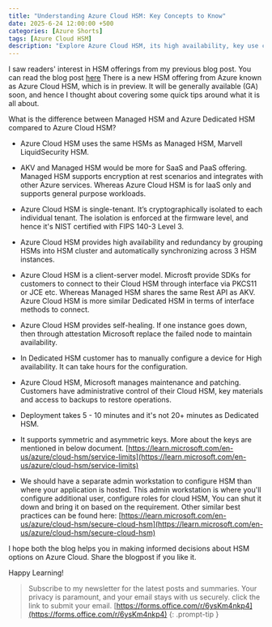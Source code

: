 ```yaml
---
title: "Understanding Azure Cloud HSM: Key Concepts to Know"
date: 2025-6-24 12:00:00 +500
categories: [Azure Shorts]
tags: [Azure Cloud HSM]
description: "Explore Azure Cloud HSM, its high availability, key use cases, and understand the differences between Azure Cloud HSM and Azure Dedicated HSM solutions"
---
```


I saw readers' interest in HSM offerings from my previous blog post. You can read the blog post [here](https://www.azuredoctor.com/posts/azureshorts2/)
There is a new HSM offering from Azure known as Azure Cloud HSM, which is in preview. It will be generally available (GA) soon, and hence I thought about covering some quick tips around what it is all about.

What is the difference between Managed HSM and Azure Dedicated HSM compared to Azure Cloud HSM?

* Azure Cloud HSM uses the same HSMs as Managed HSM, Marvell LiquidSecurity HSM.

* AKV and Managed HSM would be more for SaaS and PaaS offering. Managed HSM supports encryption at rest scenarios and integrates with other Azure services. Whereas Azure Cloud HSM is for IaaS only and supports general purpose workloads.

* Azure Cloud HSM is single-tenant. It’s cryptographically isolated to each individual tenant. The isolation is enforced at the firmware level, and hence it's NIST certified with FIPS 140-3 Level 3.

* Azure Cloud HSM provides high availability and redundancy by grouping HSMs into HSM cluster and automatically synchronizing across 3 HSM instances. 

* Azure Cloud HSM is a client-server model. Microsft provide SDKs for customers to connect to their Cloud HSM through interface via PKCS11 or JCE etc. Whereas Managed HSM shares the same Rest API as AKV. Azure Cloud HSM is more similar Dedicated HSM in terms of interface methods to connect. 

* Azure Cloud HSM provides self-healing. If one instance goes down, then through attestation Microsoft replace the failed node to maintain availability. 

* In Dedicated HSM customer has to manually configure a device for High availability. It can take hours for the configuration.

* Azure Cloud HSM, Microsoft manages maintenance and patching. Customers have administrative control of their Cloud HSM, key materials and access to backups to restore operations. 

* Deployment takes 5 - 10 minutes and it's not 20+ minutes as Dedicated HSM.

* It supports symmetric and asymmetric keys. More about the keys are mentioned in below document.
[https://learn.microsoft.com/en-us/azure/cloud-hsm/service-limits](https://learn.microsoft.com/en-us/azure/cloud-hsm/service-limits)

* We should have a separate admin workstation to configure HSM than where your application is hosted. This admin workstation is where you'll configure additional user, configure roles for cloud HSM, You can shut it down and bring it on based on the requirement. Other similar best practices can be found here: [https://learn.microsoft.com/en-us/azure/cloud-hsm/secure-cloud-hsm](https://learn.microsoft.com/en-us/azure/cloud-hsm/secure-cloud-hsm)

I hope both the blog helps you in making informed decisions about HSM options on Azure Cloud.
Share the blogpost if you like it.

Happy Learning!

>Subscribe to my newsletter for the latest posts and summaries. Your privacy is paramount, and your email stays with us securely.
click the link to submit your email.
[https://forms.office.com/r/6ysKm4nkp4](https://forms.office.com/r/6ysKm4nkp4)
{: .prompt-tip }